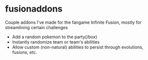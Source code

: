 # fusionaddons
Couple addons I've made for the fangame Infinite Fusion, mostly for streamlining certain challenges

- Add a random pokemon to the party(/box)
- Instantly randomize team or team's abilities
- Allow custom (non-natural) abilities to persist through evolutions, fusions, etc.

